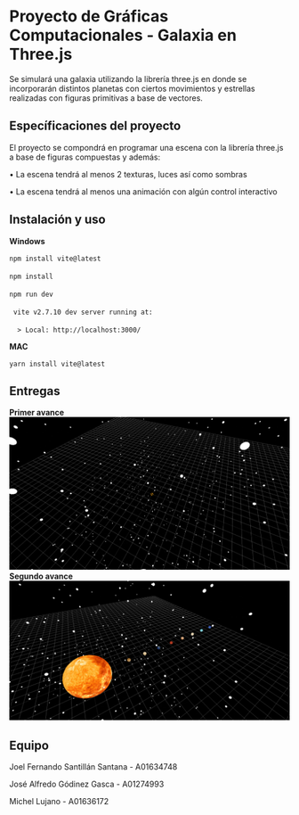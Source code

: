 # Proyecto de Gráficas Computacionales - Galaxia en Three.js

Se simulará una galaxia utilizando la librería three.js en donde se incorporarán distintos planetas con ciertos movimientos y estrellas realizadas con figuras primitivas a base de vectores.

## Específicaciones del proyecto

El proyecto se compondrá en programar una escena con la librería three.js a base de 
figuras compuestas y además:  

• La escena tendrá al menos 2 texturas, luces así como sombras 

• La escena tendrá al menos una animación con algún control interactivo


## Instalación y uso
**Windows**
```
npm install vite@latest

npm install 

npm run dev

 vite v2.7.10 dev server running at:

  > Local: http://localhost:3000/
```
**MAC**
```
yarn install vite@latest
```

## Entregas
**Primer avance**
![Primer avance](https://github.com/Paperman2298/GraficasComputacionales/blob/main/avance1.png?raw=true)
**Segundo avance**
![Segundo avance](https://github.com/Paperman2298/GraficasComputacionales/blob/main/avance2.png?raw=true)

## Equipo
Joel Fernando Santillán Santana - A01634748

José Alfredo Gódinez Gasca - A01274993

Michel Lujano - A01636172
